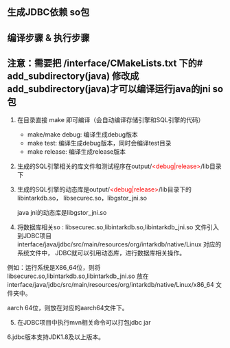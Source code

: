 ## 生成JDBC依赖 so包
## 编译步骤 & 执行步骤
## 注意：需要把 /interface/CMakeLists.txt 下的# add_subdirectory(java) 修改成 add_subdirectory(java)才可以编译运行java的jni so包
1. 在目录直接 make 即可编译（会自动编译存储引擎和SQL引擎的代码）
   - make/make debug: 编译生成debug版本
   - make test: 编译生成debug版本，同时会编译test目录
   - make release: 编译生成release版本
2. 生成的SQL引擎相关的库文件和测试程序在output/<span style="color: red;"><debug|release></span>/lib目录下
3. 生成的SQL引擎的动态库是output/<span style="color: red;"><debug|release></span>/lib目录下的libintarkdb.so， libsecurec.so，libgstor_jni.so
   
   java jni的动态库是libgstor_jni.so
4. 将数据库相关so : libsecurec.so,libintarkdb.so,libintarkdb_jni.so
   文件引入到JDBC项目 interface/java/jdbc/src/main/resources/org/intarkdb/native/Linux 对应的系统文件中，
   JDBC就可以引用动态库，进行数据库相关操作。

例如：运行系统是X86_64位，则将libsecurec.so,libintarkdb.so,libintarkdb_jni.so
   放在interface/java/jdbc/src/main/resources/org/intarkdb/native/Linux/x86_64 文件夹中。

   aarch 64位，则放在对应的aarch64文件下。

5. 在JDBC项目中执行mvn相关命令可以打包jdbc jar

6.jdbc版本支持JDK1.8及以上版本。

